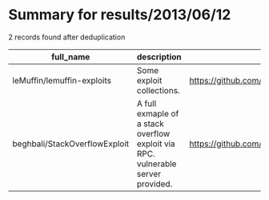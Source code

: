 
# Summary for results/2013/06/12
    
2 records found after deduplication

| full_name | description | html_url | matched_list | matched_count | pushed_at | size | stargazers_count | language | forks_count |
|-------------------------------|---------------------------------------------------------------------------------|--------------------------------------------------|----------------|-----------------|---------------------------|--------|--------------------|------------|---------------|
| leMuffin/lemuffin-exploits | Some exploit collections. | https://github.com/leMuffin/lemuffin-exploits | ['exploit'] | 1 | 2013-06-12 01:08:13+00:00 | 104 | 0 | | 0 |
| beghbali/StackOverflowExploit | A full exmaple of a stack overflow exploit via RPC. vulnerable server provided. | https://github.com/beghbali/StackOverflowExploit | ['exploit'] | 1 | 2013-06-12 20:40:24+00:00 | 142 | 1 | C | 1 |
